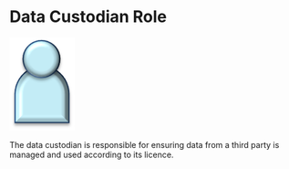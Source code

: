 <!-- SPDX-License-Identifier: Apache-2.0 -->

# Data Custodian Role

![Icon](data-custodian-role.png)

The data custodian is responsible for ensuring data from a third party is
managed and used according to its licence.
